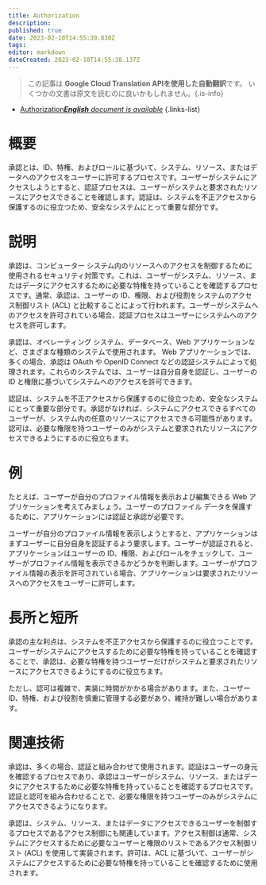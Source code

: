 ```yaml
---
title: Authorization
description: 
published: true
date: 2023-02-10T14:55:39.830Z
tags: 
editor: markdown
dateCreated: 2023-02-10T14:55:38.137Z
---
```


> この記事は **Google Cloud Translation APIを使用した自動翻訳**です。
いくつかの文書は原文を読むのに良いかもしれません。{.is-info}



- [Authorization***English** document is available*](/en/Knowledge-base/Dictionary/authorization)
{.links-list}


# 概要
承認とは、ID、特権、およびロールに基づいて、システム、リソース、またはデータへのアクセスをユーザーに許可するプロセスです。ユーザーがシステムにアクセスしようとすると、認証プロセスは、ユーザーがシステムと要求されたリソースにアクセスできることを確認します。認証は、システムを不正アクセスから保護するのに役立つため、安全なシステムにとって重要な部分です。

# 説明
承認は、コンピューター システム内のリソースへのアクセスを制御するために使用されるセキュリティ対策です。これは、ユーザーがシステム、リソース、またはデータにアクセスするために必要な特権を持っていることを確認するプロセスです。通常、承認は、ユーザーの ID、権限、および役割をシステムのアクセス制御リスト (ACL) と比較することによって行われます。ユーザーがシステムへのアクセスを許可されている場合、認証プロセスはユーザーにシステムへのアクセスを許可します。

承認は、オペレーティング システム、データベース、Web アプリケーションなど、さまざまな種類のシステムで使用されます。 Web アプリケーションでは、多くの場合、承認は OAuth や OpenID Connect などの認証システムによって処理されます。これらのシステムでは、ユーザーは自分自身を認証し、ユーザーの ID と権限に基づいてシステムへのアクセスを許可できます。

認証は、システムを不正アクセスから保護するのに役立つため、安全なシステムにとって重要な部分です。承認がなければ、システムにアクセスできるすべてのユーザーが、システム内の任意のリソースにアクセスできる可能性があります。認可は、必要な権限を持つユーザーのみがシステムと要求されたリソースにアクセスできるようにするのに役立ちます。

# 例
たとえば、ユーザーが自分のプロファイル情報を表示および編集できる Web アプリケーションを考えてみましょう。ユーザーのプロファイル データを保護するために、アプリケーションには認証と承認が必要です。

ユーザーが自分のプロファイル情報を表示しようとすると、アプリケーションはまずユーザーに自分自身を認証するよう要求します。ユーザーが認証されると、アプリケーションはユーザーの ID、権限、およびロールをチェックして、ユーザーがプロファイル情報を表示できるかどうかを判断します。ユーザーがプロファイル情報の表示を許可されている場合、アプリケーションは要求されたリソースへのアクセスをユーザーに許可します。

# 長所と短所
承認の主な利点は、システムを不正アクセスから保護するのに役立つことです。ユーザーがシステムにアクセスするために必要な特権を持っていることを確認することで、承認は、必要な特権を持つユーザーだけがシステムと要求されたリソースにアクセスできるようにするのに役立ちます。

ただし、認可は複雑で、実装に時間がかかる場合があります。また、ユーザー ID、特権、および役割を慎重に管理する必要があり、維持が難しい場合があります。

# 関連技術
承認は、多くの場合、認証と組み合わせて使用されます。認証はユーザーの身元を確認するプロセスであり、承認はユーザーがシステム、リソース、またはデータにアクセスするために必要な特権を持っていることを確認するプロセスです。認証と認可を組み合わせることで、必要な権限を持つユーザーのみがシステムにアクセスできるようになります。

承認は、システム、リソース、またはデータにアクセスできるユーザーを制御するプロセスであるアクセス制御にも関連しています。アクセス制御は通常、システムにアクセスするために必要なユーザーと権限のリストであるアクセス制御リスト (ACL) を使用して実装されます。許可は、ACL に基づいて、ユーザーがシステムにアクセスするために必要な特権を持っていることを確認するために使用されます。